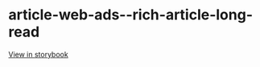 # article-web-ads--rich-article-long-read

[View in storybook](https://raw.githack.com/Independent-Digital-News-and-Media-Ltd/indy100-pwamp-sb/PR-570-sb/index.html?path=/story/article-web-ads--rich-article-long-read)
